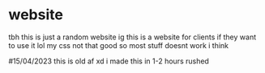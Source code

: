 # website
tbh this is just a random website
ig this is a website for clients if they want to use it lol
my css not that good so most stuff doesnt work i think

#15/04/2023
this is old af xd i made this in 1-2 hours rushed
